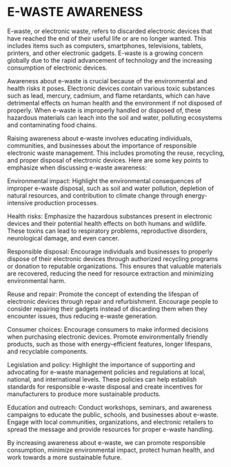 # E-WASTE AWARENESS

E-waste, or electronic waste, refers to discarded electronic devices that have reached the end of their useful life or are no longer wanted. This includes items such as computers, smartphones, televisions, tablets, printers, and other electronic gadgets. E-waste is a growing concern globally due to the rapid advancement of technology and the increasing consumption of electronic devices.

Awareness about e-waste is crucial because of the environmental and health risks it poses. Electronic devices contain various toxic substances such as lead, mercury, cadmium, and flame retardants, which can have detrimental effects on human health and the environment if not disposed of properly. When e-waste is improperly handled or disposed of, these hazardous materials can leach into the soil and water, polluting ecosystems and contaminating food chains.

Raising awareness about e-waste involves educating individuals, communities, and businesses about the importance of responsible electronic waste management. This includes promoting the reuse, recycling, and proper disposal of electronic devices. Here are some key points to emphasize when discussing e-waste awareness:

Environmental impact: Highlight the environmental consequences of improper e-waste disposal, such as soil and water pollution, depletion of natural resources, and contribution to climate change through energy-intensive production processes.

Health risks: Emphasize the hazardous substances present in electronic devices and their potential health effects on both humans and wildlife. These toxins can lead to respiratory problems, reproductive disorders, neurological damage, and even cancer.

Responsible disposal: Encourage individuals and businesses to properly dispose of their electronic devices through authorized recycling programs or donation to reputable organizations. This ensures that valuable materials are recovered, reducing the need for resource extraction and minimizing environmental harm.

Reuse and repair: Promote the concept of extending the lifespan of electronic devices through repair and refurbishment. Encourage people to consider repairing their gadgets instead of discarding them when they encounter issues, thus reducing e-waste generation.

Consumer choices: Encourage consumers to make informed decisions when purchasing electronic devices. Promote environmentally friendly products, such as those with energy-efficient features, longer lifespans, and recyclable components.

Legislation and policy: Highlight the importance of supporting and advocating for e-waste management policies and regulations at local, national, and international levels. These policies can help establish standards for responsible e-waste disposal and create incentives for manufacturers to produce more sustainable products.

Education and outreach: Conduct workshops, seminars, and awareness campaigns to educate the public, schools, and businesses about e-waste. Engage with local communities, organizations, and electronic retailers to spread the message and provide resources for proper e-waste handling.

By increasing awareness about e-waste, we can promote responsible consumption, minimize environmental impact, protect human health, and work towards a more sustainable future.